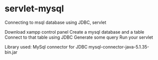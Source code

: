 # servlet-mysql
Connecting to msql database using JDBC, servlet

Download xampp control panel
Create a mysql database and a table
Connect to that table using JDBC
Generate some query
Run your servlet

Library used:
MySql connector for JDBC
mysql-connector-java-5.1.35-bin.jar
